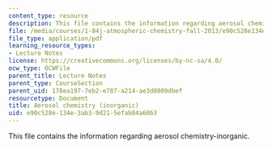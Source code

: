 ```yaml
---
content_type: resource
description: This file contains the information regarding aerosol chemistry-inorganic.
file: /media/courses/1-84j-atmospheric-chemistry-fall-2013/e90c528e134e3ab39d215efab04a60b3_MIT1_84JF13_Lec19_inogacPrcls.pdf
file_type: application/pdf
learning_resource_types:
- Lecture Notes
license: https://creativecommons.org/licenses/by-nc-sa/4.0/
ocw_type: OCWFile
parent_title: Lecture Notes
parent_type: CourseSection
parent_uid: 178ea197-7eb2-e787-a214-ae3d0809dbef
resourcetype: Document
title: Aerosol chemistry (inorganic)
uid: e90c528e-134e-3ab3-9d21-5efab04a60b3
---
```

This file contains the information regarding aerosol chemistry-inorganic.